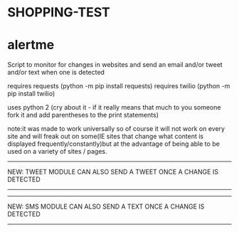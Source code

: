 # SHOPPING-TEST
# alertme
Script to monitor  for changes in websites and send an email and/or tweet and/or text when one is detected

requires requests (python -m pip install requests)
requires twilio (python -m pip install twilio)

uses python 2 (cry about it - if it really means that much to you someone fork it and add parentheses to the print statements)

note:it was made to work universally so of course it will not work on every site and will freak out on some(IE sites that change what content is displayed frequently/constantly)but at the advantage of being able to be used on a variety of sites / pages.
****************************************************************
NEW: TWEET MODULE CAN ALSO SEND A TWEET ONCE A CHANGE IS DETECTED
****************************************************************


****************************************************************
NEW: SMS MODULE CAN ALSO SEND A TEXT ONCE A CHANGE IS DETECTED
****************************************************************
